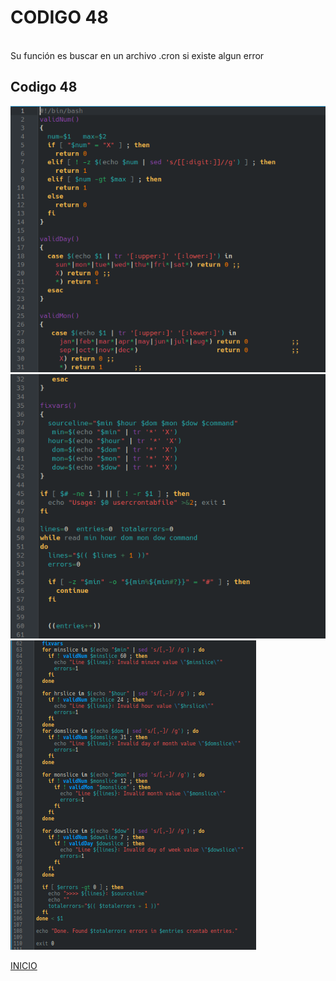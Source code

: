 # **CODIGO 48**
<br>
Su función es buscar en un archivo .cron si existe algun error
<br>

## Codigo 48
![codigo48.png](codigo48.png)
![codigo48-1.png](codigo48-1.png)
![codigo48-2.png](codigo48-2.png)


[INICIO](https://github.com/SPM-UPVictoria/test-git-2130074/tree/main/README.md)